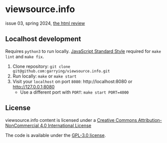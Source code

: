 # viewsource.info

issue 03, spring 2024, [the html review](https://thehtml.review/)

## Localhost development

Requires `python3` to run locally. [JavaScript Standard Style](https://standardjs.com/) required for `make lint` and `make fix`.

1. Clone repository: `git clone git@github.com:garrying/viewsource.info.git`
2. Run locally: `make` or `make start`
3. Visit your `localhost` on port `8080`: http://localhost:8080 or http://127.0.0.1:8080
    - Use a different port with `PORT`: `make start PORT=4000`

## License

viewsource.info content is licensed under a [Creative Commons Attribution-NonCommercial 4.0 International License](https://creativecommons.org/licenses/by-nc/4.0/)

The code is available under the [GPL-3.0 license](LICENSE).
